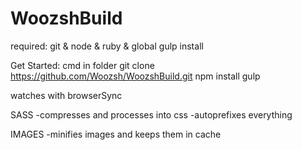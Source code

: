 # WoozshBuild

required: git & node & ruby & global gulp install

Get Started: 
cmd in folder
git clone https://github.com/Woozsh/WoozshBuild.git
npm install
gulp

watches with browserSync

SASS 
-compresses and processes into css
-autoprefixes everything 

IMAGES
-minifies images and keeps them in cache

